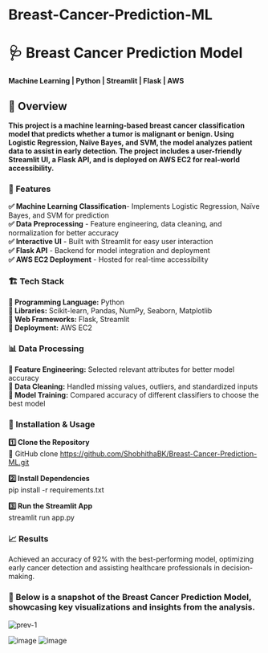 # Breast-Cancer-Prediction-ML

# 🩺 Breast Cancer Prediction Model
**Machine Learning | Python | Streamlit | Flask | AWS**


## 📌 Overview
**This project is a machine learning-based breast cancer classification model that predicts whether a tumor is malignant or benign. Using Logistic Regression, Naïve Bayes, and SVM, the model analyzes patient data to assist in early detection. The project includes a user-friendly Streamlit UI, a Flask API, and is deployed on AWS EC2 for real-world accessibility.**

### 🚀 Features
**✅ Machine Learning Classification**- Implements Logistic Regression, Naïve Bayes, and SVM for prediction    
**✅ Data Preprocessing** - Feature engineering, data cleaning, and normalization for better accuracy      
**✅ Interactive UI** - Built with Streamlit for easy user interaction            
**✅ Flask API** - Backend for model integration and deployment          
**✅ AWS EC2 Deployment** - Hosted for real-time accessibility              

### 🏗️ Tech Stack
**🔹 Programming Language:** Python            
**🔹 Libraries:** Scikit-learn, Pandas, NumPy, Seaborn, Matplotlib            
**🔹 Web Frameworks:** Flask, Streamlit            
**🔹 Deployment:** AWS EC2              

### 📊 Data Processing
**🔹 Feature Engineering:** Selected relevant attributes for better model accuracy                  
**🔹 Data Cleaning:** Handled missing values, outliers, and standardized inputs                                        
**🔹 Model Training:** Compared accuracy of different classifiers to choose the best model                                          

### 🔧 Installation & Usage
**1️⃣ Clone the Repository**                                              
🔗 GitHub clone https://github.com/ShobhithaBK/Breast-Cancer-Prediction-ML.git                                                 

**2️⃣ Install Dependencies**                                                                                    
pip install -r requirements.txt                                        

**3️⃣ Run the Streamlit App**                                                    
streamlit run app.py                                                                              

### 📈 Results
Achieved an accuracy of 92% with the best-performing model, optimizing early cancer detection and assisting healthcare professionals in decision-making.

### 📌 Below is a snapshot of the Breast Cancer Prediction Model, showcasing key visualizations and insights from the analysis.
![prev-1](https://github.com/user-attachments/assets/f849112d-bc1c-4e3c-965d-074cdef75a91)

![image](https://github.com/user-attachments/assets/65045ebc-0c2c-44ca-b9e1-93cdff51c5ca)
![image](https://github.com/user-attachments/assets/8585d3d2-f6c2-43fa-9803-a2c22fee5e2e)







